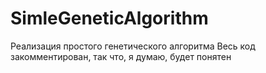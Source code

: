 # SimleGeneticAlgorithm

Реализация простого генетического алгоритма
Весь код закомментирован, так что, я думаю, будет понятен

